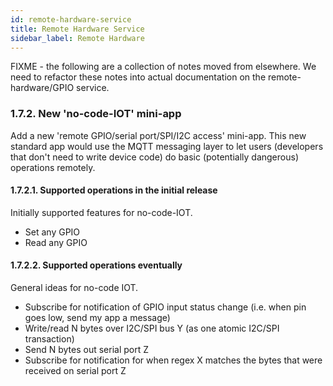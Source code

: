 ```yaml
---
id: remote-hardware-service
title: Remote Hardware Service
sidebar_label: Remote Hardware
---
```


FIXME - the following are a collection of notes moved from elsewhere. We need to refactor these notes into actual documentation on the remote-hardware/GPIO service.

### 1.7.2. New 'no-code-IOT' mini-app

Add a new 'remote GPIO/serial port/SPI/I2C access' mini-app. This new standard app would use the MQTT messaging layer to let users (developers that don't need to write device code) do basic (potentially dangerous) operations remotely.

#### 1.7.2.1. Supported operations in the initial release

Initially supported features for no-code-IOT.

- Set any GPIO
- Read any GPIO

#### 1.7.2.2. Supported operations eventually

General ideas for no-code IOT.

- Subscribe for notification of GPIO input status change (i.e. when pin goes low, send my app a message)
- Write/read N bytes over I2C/SPI bus Y (as one atomic I2C/SPI transaction)
- Send N bytes out serial port Z
- Subscribe for notification for when regex X matches the bytes that were received on serial port Z
